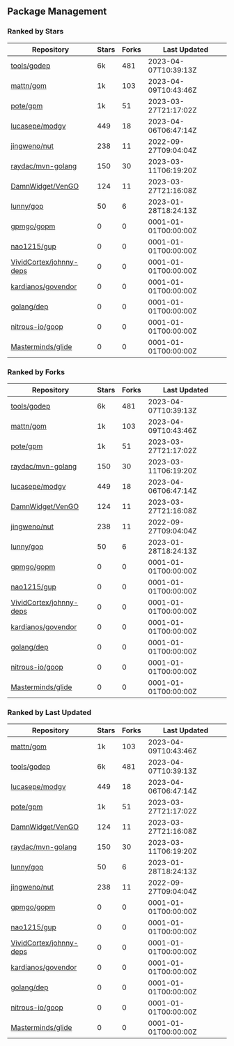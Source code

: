 ## Package Management

### Ranked by Stars

| Repository | Stars | Forks | Last Updated |
|------------|-------|-------|--------------|
| [tools/godep](https://github.com/tools/godep) | 6k | 481 | 2023-04-07T10:39:13Z |
| [mattn/gom](https://github.com/mattn/gom) | 1k | 103 | 2023-04-09T10:43:46Z |
| [pote/gpm](https://github.com/pote/gpm) | 1k | 51 | 2023-03-27T21:17:02Z |
| [lucasepe/modgv](https://github.com/lucasepe/modgv) | 449 | 18 | 2023-04-06T06:47:14Z |
| [jingweno/nut](https://github.com/jingweno/nut) | 238 | 11 | 2022-09-27T09:04:04Z |
| [raydac/mvn-golang](https://github.com/raydac/mvn-golang) | 150 | 30 | 2023-03-11T06:19:20Z |
| [DamnWidget/VenGO](https://github.com/DamnWidget/VenGO) | 124 | 11 | 2023-03-27T21:16:08Z |
| [lunny/gop](https://github.com/lunny/gop) | 50 | 6 | 2023-01-28T18:24:13Z |
| [gpmgo/gopm](https://github.com/gpmgo/gopm) | 0 | 0 | 0001-01-01T00:00:00Z |
| [nao1215/gup](https://github.com/nao1215/gup) | 0 | 0 | 0001-01-01T00:00:00Z |
| [VividCortex/johnny-deps](https://github.com/VividCortex/johnny-deps) | 0 | 0 | 0001-01-01T00:00:00Z |
| [kardianos/govendor](https://github.com/kardianos/govendor) | 0 | 0 | 0001-01-01T00:00:00Z |
| [golang/dep](https://github.com/golang/dep) | 0 | 0 | 0001-01-01T00:00:00Z |
| [nitrous-io/goop](https://github.com/nitrous-io/goop) | 0 | 0 | 0001-01-01T00:00:00Z |
| [Masterminds/glide](https://github.com/Masterminds/glide) | 0 | 0 | 0001-01-01T00:00:00Z |

### Ranked by Forks

| Repository | Stars | Forks | Last Updated |
|------------|-------|-------|--------------|
| [tools/godep](https://github.com/tools/godep) | 6k | 481 | 2023-04-07T10:39:13Z |
| [mattn/gom](https://github.com/mattn/gom) | 1k | 103 | 2023-04-09T10:43:46Z |
| [pote/gpm](https://github.com/pote/gpm) | 1k | 51 | 2023-03-27T21:17:02Z |
| [raydac/mvn-golang](https://github.com/raydac/mvn-golang) | 150 | 30 | 2023-03-11T06:19:20Z |
| [lucasepe/modgv](https://github.com/lucasepe/modgv) | 449 | 18 | 2023-04-06T06:47:14Z |
| [DamnWidget/VenGO](https://github.com/DamnWidget/VenGO) | 124 | 11 | 2023-03-27T21:16:08Z |
| [jingweno/nut](https://github.com/jingweno/nut) | 238 | 11 | 2022-09-27T09:04:04Z |
| [lunny/gop](https://github.com/lunny/gop) | 50 | 6 | 2023-01-28T18:24:13Z |
| [gpmgo/gopm](https://github.com/gpmgo/gopm) | 0 | 0 | 0001-01-01T00:00:00Z |
| [nao1215/gup](https://github.com/nao1215/gup) | 0 | 0 | 0001-01-01T00:00:00Z |
| [VividCortex/johnny-deps](https://github.com/VividCortex/johnny-deps) | 0 | 0 | 0001-01-01T00:00:00Z |
| [kardianos/govendor](https://github.com/kardianos/govendor) | 0 | 0 | 0001-01-01T00:00:00Z |
| [golang/dep](https://github.com/golang/dep) | 0 | 0 | 0001-01-01T00:00:00Z |
| [nitrous-io/goop](https://github.com/nitrous-io/goop) | 0 | 0 | 0001-01-01T00:00:00Z |
| [Masterminds/glide](https://github.com/Masterminds/glide) | 0 | 0 | 0001-01-01T00:00:00Z |

### Ranked by Last Updated

| Repository | Stars | Forks | Last Updated |
|------------|-------|-------|--------------|
| [mattn/gom](https://github.com/mattn/gom) | 1k | 103 | 2023-04-09T10:43:46Z |
| [tools/godep](https://github.com/tools/godep) | 6k | 481 | 2023-04-07T10:39:13Z |
| [lucasepe/modgv](https://github.com/lucasepe/modgv) | 449 | 18 | 2023-04-06T06:47:14Z |
| [pote/gpm](https://github.com/pote/gpm) | 1k | 51 | 2023-03-27T21:17:02Z |
| [DamnWidget/VenGO](https://github.com/DamnWidget/VenGO) | 124 | 11 | 2023-03-27T21:16:08Z |
| [raydac/mvn-golang](https://github.com/raydac/mvn-golang) | 150 | 30 | 2023-03-11T06:19:20Z |
| [lunny/gop](https://github.com/lunny/gop) | 50 | 6 | 2023-01-28T18:24:13Z |
| [jingweno/nut](https://github.com/jingweno/nut) | 238 | 11 | 2022-09-27T09:04:04Z |
| [gpmgo/gopm](https://github.com/gpmgo/gopm) | 0 | 0 | 0001-01-01T00:00:00Z |
| [nao1215/gup](https://github.com/nao1215/gup) | 0 | 0 | 0001-01-01T00:00:00Z |
| [VividCortex/johnny-deps](https://github.com/VividCortex/johnny-deps) | 0 | 0 | 0001-01-01T00:00:00Z |
| [kardianos/govendor](https://github.com/kardianos/govendor) | 0 | 0 | 0001-01-01T00:00:00Z |
| [golang/dep](https://github.com/golang/dep) | 0 | 0 | 0001-01-01T00:00:00Z |
| [nitrous-io/goop](https://github.com/nitrous-io/goop) | 0 | 0 | 0001-01-01T00:00:00Z |
| [Masterminds/glide](https://github.com/Masterminds/glide) | 0 | 0 | 0001-01-01T00:00:00Z |

